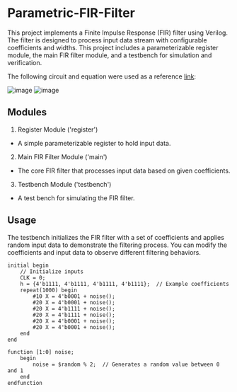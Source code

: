 # Parametric-FIR-Filter
This project implements a Finite Impulse Response (FIR) filter using Verilog. The filter is designed to process input data stream with configurable coefficients and widths. This project includes a parameterizable register module, the main FIR filter module, and a testbench for simulation and verification.

The following circuit and equation were used as a reference [link](http://www.ee.ic.ac.uk/pcheung/teaching/ee3_dsd/fir.pdf):

![image](https://github.com/user-attachments/assets/9890c76e-7446-4490-87e2-55757111b9b0)
![image](https://github.com/user-attachments/assets/a476d999-b31b-4409-bf3c-4cbf33b34afd)

## Modules
1. Register Module ('register')
- A simple parameterizable register to hold input data.
2. Main FIR Filter Module ('main')
- The core FIR filter that processes input data based on given coefficients.
3. Testbench Module ('testbench')
- A test bench for simulating the FIR filter.

## Usage
The testbench initializes the FIR filter with a set of coefficients and applies random input data to demonstrate the filtering process. You can modify the coefficients and input data to observe different filtering behaviors.

```
initial begin
    // Initialize inputs
    CLK = 0;
    h = {4'b1111, 4'b1111, 4'b1111, 4'b1111};  // Example coefficients
    repeat(1000) begin
        #10 X = 4'b0001 + noise();
        #20 X = 4'b0001 + noise();
        #20 X = 4'b1111 + noise();
        #20 X = 4'b1111 + noise();
        #20 X = 4'b0001 + noise();
        #20 X = 4'b0001 + noise();
    end
end

function [1:0] noise;
    begin
        noise = $random % 2;  // Generates a random value between 0 and 1
    end
endfunction
```
